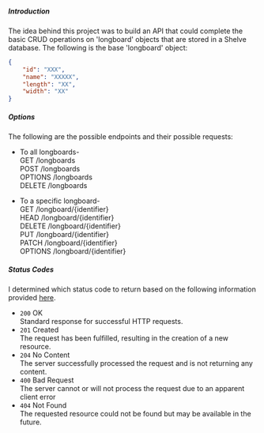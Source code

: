 ##### Introduction
The idea behind this project was to build an API that could complete the basic CRUD operations
on 'longboard' objects that are stored in a Shelve database. The following is the base 'longboard' object:
```json
{
    "id": "XXX",
    "name": "XXXXX",
    "length": "XX",
    "width": "XX"
}
```

##### Options
The following are the possible endpoints and their possible requests:

- To all longboards- <br>
        GET /longboards <br>
        POST /longboards <br>
        OPTIONS /longboards <br>
        DELETE /longboards

- To a specific longboard- <br>
        GET /longboard/{identifier} <br>
        HEAD /longboard/{identifier} <br>
        DELETE /longboard/{identifier} <br>
        PUT /longboard/{identifier} <br>
        PATCH /longboard/{identifier} <br>
        OPTIONS /longboard/{identifier}

##### Status Codes
I determined which status code to return based on the following information
provided [here](https://en.wikipedia.org/wiki/List_of_HTTP_status_codes).
- `200` OK <br>
Standard response for successful HTTP requests.
- `201` Created <br>
The request has been fulfilled, resulting in the creation of a new resource.
- `204` No Content <br>
The server successfully processed the request and is not returning any content.
- `400` Bad Request <br>
The server cannot or will not process the request due to an apparent client error
- `404` Not Found <br>
The requested resource could not be found but may be available in the future.

